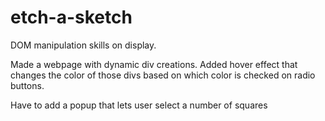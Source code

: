 # etch-a-sketch

DOM manipulation skills on display.

Made a webpage with dynamic div creations. Added hover effect that changes the color of those divs based on which color is checked on radio buttons. 

Have to add a popup that lets user select a number of squares